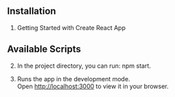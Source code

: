 ## Installation 
1) Getting Started with Create React App

## Available Scripts
2) In the project directory, you can run: npm start.

3) Runs the app in the development mode.\
Open [http://localhost:3000](http://localhost:3000) to view it in your browser.

